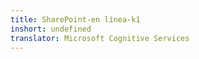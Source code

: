 ```yaml
---
title: SharePoint-en línea-k1
inshort: undefined
translator: Microsoft Cognitive Services
---
```




